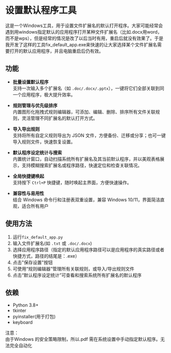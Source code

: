# 设置默认程序工具

这是一个Windows工具，用于设置文件扩展名的默认打开程序。大家可能经常会遇到用windows指定默认的应用程序打开某种文件扩展名（比如.docx用word，而不是wps），但是经常的情况是改了以后当时有用，重启后就没有效果了。于是我开发了这样的工具fix_default_app.exe来快速的让大家选择某个文件扩展名需要打开的默认应用程序，并且电脑重启后仍有效。

## 功能

- **批量设置默认程序**  
  支持一次输入多个扩展名（如 `.doc/.docx/.pptx`），一键将它们全部关联到同一个应用程序，极大提升效率。

- **规则管理与优先级排序**  
  内置图形化拖拽式规则编辑器，可添加、编辑、删除、排序所有文件关联规则，灵活管理不同扩展名的默认打开方式。

- **导入导出规则**  
  支持将所有自定义规则导出为 JSON 文件，方便备份、迁移或分享；也可一键导入规则文件，快速恢复设置。

- **默认程序设定统计与搜索**  
  内置统计窗口，自动扫描系统所有扩展名及其当前默认程序，并以美观表格展示，支持模糊搜索扩展名或程序路径，快速定位和检查关联情况。

- **全局快捷键唤起**  
  支持按下 `Ctrl+P` 快捷键，随时唤起主界面，方便快速操作。


- **兼容性与易用性**  
  结合 Windows 命令行和注册表双重设置，兼容 Windows 10/11，界面简洁直观，适合所有用户

## 使用方法
1. 运行`fix_default_app.py`
2. 输入文件扩展名(如 `.txt` 或 `.doc/.docx`)
3. 选择应用程序路径（指定的默认应用程序路径可以是应用程序的真实路径或者快捷方式，路径的结尾是：.exe）
4. 点击"保存设置"按钮
5. 可使用“规则编辑器”管理所有关联规则，或导入/导出规则文件
6. 点击“默认程序设定统计”可查看和搜索系统所有扩展名的默认程序

## 依赖
- Python 3.8+
- tkinter
- pyinstaller(用于打包)
- keyboard

注意：  
由于Windows 的安全策略限制，所以.pdf 需在系统设置中手动指定默认程序。无法完全自动化